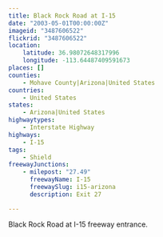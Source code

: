 ```yaml
---
title: Black Rock Road at I-15
date: "2003-05-01T00:00:00Z"
imageid: "3487606522"
flickrid: "3487606522"
location:
    latitude: 36.98072648317996
    longitude: -113.64487409591673
places: []
counties:
    - Mohave County|Arizona|United States
countries:
    - United States
states:
    - Arizona|United States
highwaytypes:
    - Interstate Highway
highways:
    - I-15
tags:
    - Shield
freewayJunctions:
    - milepost: "27.49"
      freewayName: I-15
      freewaySlug: i15-arizona
      description: Exit 27

---
```

Black Rock Road at I-15 freeway entrance.